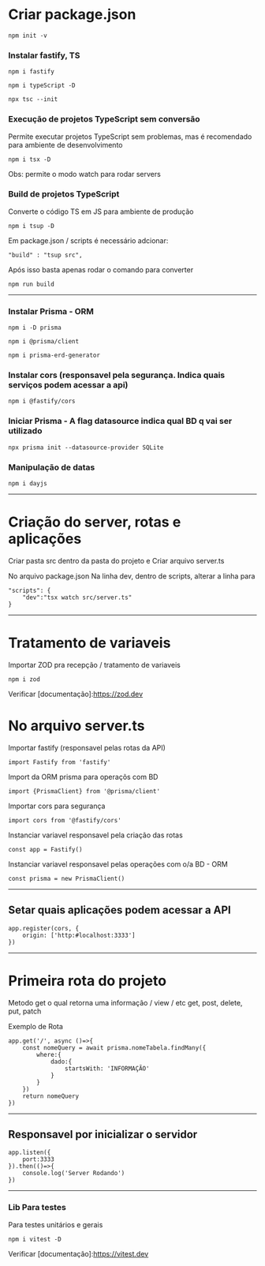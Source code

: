 # Criar package.json

	npm init -v	

### Instalar fastify, TS

	npm i fastify

	npm i typeScript -D

	npx tsc --init

### Execução de projetos TypeScript sem conversão

Permite executar projetos TypeScript sem problemas, mas é recomendado para ambiente de desenvolvimento

	npm i tsx -D

Obs: permite o modo watch para rodar servers

### Build de projetos TypeScript

Converte o código TS em JS para ambiente de produção

	npm i tsup -D

Em package.json / scripts é necessário adcionar:

	"build" : "tsup src",

Após isso basta apenas rodar o comando para converter

	npm run build

* * *

### Instalar Prisma - ORM

	npm i -D prisma

	npm i @prisma/client

	npm i prisma-erd-generator


### Instalar cors (responsavel pela segurança. Indica quais serviços podem acessar a api)

	npm i @fastify/cors

### Iniciar Prisma - A flag datasource indica qual BD q vai ser utilizado

	npx prisma init --datasource-provider SQLite

### Manipulação de datas

	npm i dayjs

* * *

# Criação do server, rotas e aplicações

Criar pasta src dentro da pasta do projeto e Criar arquivo server.ts


No arquivo package.json
Na linha dev, dentro de scripts, alterar a linha para

	"scripts": {
		"dev":"tsx watch src/server.ts"
	}

* * *
# Tratamento de variaveis 
Importar ZOD pra recepção / tratamento de variaveis

	npm i zod

Verificar [documentação]:https://zod.dev

# No arquivo server.ts
Importar fastify (responsavel pelas rotas da API)

	import Fastify from 'fastify'

Import da ORM prisma para operaçõs com BD

	import {PrismaClient} from '@prisma/client'

Importar cors para segurança

	import cors from '@fastify/cors'


Instanciar variavel responsavel pela criação das rotas

	const app = Fastify()

Instanciar variavel responsavel pelas operações com o/a BD - ORM

	const prisma = new PrismaClient()

* * *

## Setar quais aplicações podem acessar a API

	app.register(cors, {
		origin: ['http:#localhost:3333']
	})


* * *

# Primeira rota do projeto 
Metodo get o qual retorna uma informação / view / etc
get, post, delete, put, patch

Exemplo de Rota

	app.get('/', async ()=>{
		const nomeQuery = await prisma.nomeTabela.findMany({
			where:{
				dado:{
					startsWith: 'INFORMAÇÃO'
				}
			}
		})
		return nomeQuery
	})

* * *

## Responsavel por inicializar o servidor

	app.listen({
		port:3333
	}).then(()=>{
		console.log('Server Rodando')
	})

* * *

### Lib Para testes 

Para testes unitários e gerais 

	npm i vitest -D

Verificar [documentação]:https://vitest.dev
